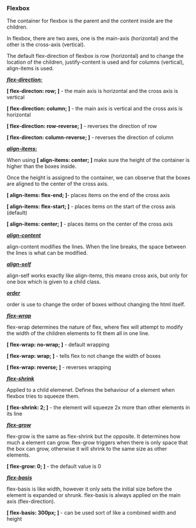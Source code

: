 <h3><b>Flexbox</b></h3>

The container for flexbox is the parent and the content inside are the children. 

In flexbox, there are two axes, one is the main-axis (horizontal) and the other is the cross-axis (vertical).

The default flex-direction of flexbox is row (horizontal) and to change the location of the children, 
justify-content is used and for columns (vertical), align-items is used.

<b><i><u>flex-direction:</u></i></b>

<b>[ flex-directon: row; ]</b> - the main axis is horizontal and the cross axis is vertical 

<b>[ flex-direction: column; ]</b> - the main axis is vertical and the cross axis is horizontal

<b>[ flex-direction: row-reverse; ]</b> - reverses the direction of row

<b>[ flex-directon: column-reverse; ]</b> - reverses the direction of column

<b><i><u>align-items:</u></i></b>

When using <b>[ align-items: center; ]</b> make sure the height of the container is higher than the boxes inside.

Once the height is assigned to the container, we can observe that the boxes are aligned to the center of
the cross axis.

<b>[ align-items: flex-end; ]</b>- places items on the end of the cross axis

<b>[ align-items: flex-start; ]</b> - places items on the start of the cross axis (default)

<b>[ align-items: center; ]</b> - places items on the center of the cross axis

<b><i><u> align-content </b></i></u>

align-content modifies the lines. When the line breaks, the space between the lines is what can be modified.

<b><i><u>align-self</u></i></b>

align-self works exactly like align-items, this means cross axis, but only for one box which is given to a child class. 

<b><i><u>order</u></i></b>

order is use to change the order of boxes without changing the html itself. 

<b><i><u>flex-wrap</b></i></u>

flex-wrap determines the nature of flex, where flex will attempt to modify the width of the children elements to fit them all in one line.

<b>[ flex-wrap: no-wrap; ]</b> - default wrapping 

<b>[ flex-wrap: wrap; ]</b> - tells flex to not change the width of boxes

<b>[ flex-wrap: reverse; ]</b> - reverses wrapping

<b><i><u>flex-shrink</b></i></u>

Applied to a child elemenet. Defines the behaviour of a element when flexbox tries to squeeze them. 

<b>[ flex-shrink: 2; ]</b> - the element will squeeze 2x more than other elements in its line

<b><i><u>flex-grow</b></i></u>

flex-grow is the same as flex-shrink but the opposite. It determines how much a element can grow. flex-grow triggers when there is only space that the box can grow, otherwise it will shrink to the same size as other elements.

<b>[ flex-grow: 0; ]</b> - the default value is 0

<b><i><ins>flex-basis</b></i></ins>

flex-basis is like width, however it only sets the initial size before the element is expanded or shrunk. flex-basis is always applied on the main axis (flex-direction). 

<b>[ flex-basis: 300px; ]</b> - can be used sort of like a combined width and height

